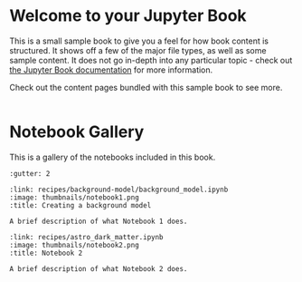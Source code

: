 # Welcome to your Jupyter Book

This is a small sample book to give you a feel for how book content is
structured.
It shows off a few of the major file types, as well as some sample content.
It does not go in-depth into any particular topic - check out [the Jupyter Book documentation](https://jupyterbook.org) for more information.

Check out the content pages bundled with this sample book to see more.

```{tableofcontents}
```

# Notebook Gallery

This is a gallery of the notebooks included in this book.

```{grid} 2
:gutter: 2
```
```{grid-item-card}
:link: recipes/background-model/background_model.ipynb
:image: thumbnails/notebook1.png
:title: Creating a background model

A brief description of what Notebook 1 does.
```
```{grid-item-card}
:link: recipes/astro_dark_matter.ipynb
:image: thumbnails/notebook2.png
:title: Notebook 2

A brief description of what Notebook 2 does.
```
